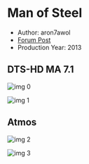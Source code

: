 # Man of Steel

* Author: aron7awol
* [Forum Post](https://www.avsforum.com/threads/bass-eq-for-filtered-movies.2995212/post-56880904)
* Production Year: 2013

## DTS-HD MA 7.1

![img 0](https://i.imgur.com/PlIMT0n.jpg)

![img 1](https://i.imgur.com/uNjgO4z.png)

## Atmos

![img 2](https://i.imgur.com/vwNttk2.jpg)

![img 3](https://i.imgur.com/GexELdT.jpg)

